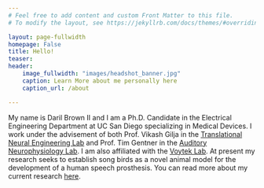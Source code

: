 ```yaml
---
# Feel free to add content and custom Front Matter to this file.
# To modify the layout, see https://jekyllrb.com/docs/themes/#overriding-theme-defaults

layout: page-fullwidth
homepage: False
title: Hello!
teaser:
header:
    image_fullwidth: "images/headshot_banner.jpg"
    caption: Learn More about me personally here
    caption_url: /about

---
```


<!-- TODO: Change the Font and layout of Text -->


My name is Daril Brown II and I am a Ph.D. Candidate in the Electrical Engineering Department at UC San Diego specializing in Medical Devices. I work under the advisement of both Prof. Vikash Gilja in the [Translational Neural Engineering Lab](http://tnel.ucsd.edu/) and Prof. Tim Gentner in the [Auditory Neurophysiology Lab](http://gentnerlab.ucsd.edu/). I am also affiliated with the [Voytek Lab](http://www.voyteklab.com). At present my research seeks to establish song birds as a novel animal model for the development of a human speech prosthesis. You can read more about my current research [here](/research).
